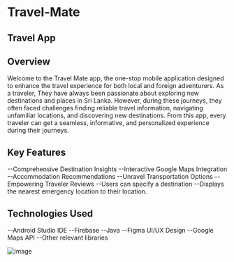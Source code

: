 # Travel-Mate
## Travel App

## Overview
Welcome to the Travel Mate app, the one-stop mobile application designed to enhance the travel experience for both local and foreign adventurers. As a traveler, They have always been passionate about exploring new destinations and places in Sri Lanka.
However, during these journeys, they often faced challenges finding reliable travel information, navigating unfamiliar locations, and discovering new destinations. From this app, every traveler can get a seamless, informative, and personalized experience during their journeys.

## Key Features
--Comprehensive Destination Insights
--Interactive Google Maps Integration
--Accommodation Recommendations
--Unravel Transportation Options
--Empowering Traveler Reviews 
--Users can specify a destination
--Displays the nearest emergency location to their location.

## Technologies Used
--Android Studio IDE
--Firebase 
--Java
--Figma UI/UX Design
--Google Maps API
--Other relevant libraries

![image](https://github.com/NaveenSa98/Travel-app/assets/140111923/d16934b1-7e64-4b7d-b041-56485da8b419)







